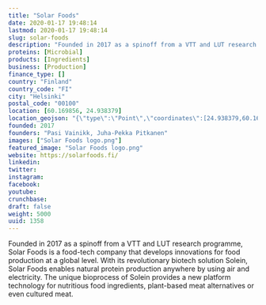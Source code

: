 ```yaml
---
title: "Solar Foods"
date: 2020-01-17 19:48:14
lastmod: 2020-01-17 19:48:14
slug: solar-foods
description: "Founded in 2017 as a spinoff from a VTT and LUT research programme, Solar Foods is a food-tech company that develops innovations for food production at a global level. With its revolutionary biotech solution Solein, Solar Foods enables natural protein production anywhere by using air and electricity. The unique bioprocess of Solein provides a new platform technology for nutritious food ingredients, plant-based meat alternatives or even cultured meat."
proteins: [Microbial]
products: [Ingredients]
business: [Production]
finance_type: []
country: "Finland"
country_code: "FI"
city: "Helsinki"
postal_code: "00100"
location: [60.169856, 24.938379]
location_geojson: "{\"type\":\"Point\",\"coordinates\":[24.938379,60.169856]}"
founded: 2017
founders: "Pasi Vainikk, Juha-Pekka Pitkanen"
images: ["Solar Foods logo.png"]
featured_image: "Solar Foods logo.png"
website: https://solarfoods.fi/
linkedin: 
twitter: 
instagram: 
facebook: 
youtube: 
crunchbase: 
draft: false
weight: 5000
uuid: 1358
---
```

Founded in 2017 as a spinoff from a VTT and LUT research programme, Solar Foods is a food-tech company that develops innovations for food production at a global level. With its revolutionary biotech solution Solein, Solar Foods enables natural protein production anywhere by using air and electricity. The unique bioprocess of Solein provides a new platform technology for nutritious food ingredients, plant-based meat alternatives or even cultured meat.
